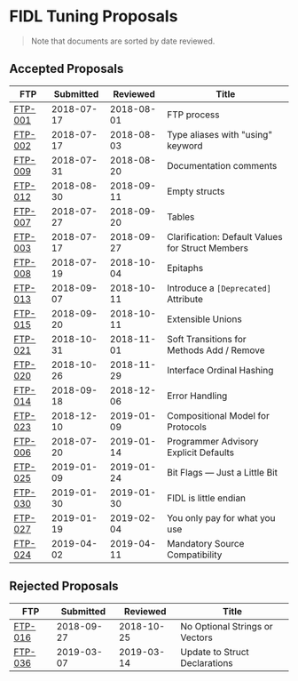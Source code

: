 # FIDL Tuning Proposals

> Note that documents are sorted by date reviewed.

## Accepted Proposals

FTP                   | Submitted  | Reviewed   | Title
----------------------|------------|------------|----------------------------------
[FTP-001](ftp-001.md) | 2018-07-17 | 2018-08-01 | FTP process
[FTP-002](ftp-002.md) | 2018-07-17 | 2018-08-03 | Type aliases with "using" keyword
[FTP-009](ftp-009.md) | 2018-07-31 | 2018-08-20 | Documentation comments
[FTP-012](ftp-012.md) | 2018-08-30 | 2018-09-11 | Empty structs
[FTP-007](ftp-007.md) | 2018-07-27 | 2018-09-20 | Tables
[FTP-003](ftp-003.md) | 2018-07-17 | 2018-09-27 | Clarification: Default Values for Struct Members
[FTP-008](ftp-008.md) | 2018-07-19 | 2018-10-04 | Epitaphs
[FTP-013](ftp-013.md) | 2018-09-07 | 2018-10-11 | Introduce a `[Deprecated]` Attribute
[FTP-015](ftp-015.md) | 2018-09-20 | 2018-10-11 | Extensible Unions
[FTP-021](ftp-021.md) | 2018-10-31 | 2018-11-01 | Soft Transitions for Methods Add / Remove
[FTP-020](ftp-020.md) | 2018-10-26 | 2018-11-29 | Interface Ordinal Hashing
[FTP-014](ftp-014.md) | 2018-09-18 | 2018-12-06 | Error Handling
[FTP-023](ftp-023.md) | 2018-12-10 | 2019-01-09 | Compositional Model for Protocols
[FTP-006](ftp-006.md) | 2018-07-20 | 2019-01-14 | Programmer Advisory Explicit Defaults
[FTP-025](ftp-025.md) | 2019-01-09 | 2019-01-24 | Bit Flags &mdash; Just a Little Bit
[FTP-030](ftp-030.md) | 2019-01-30 | 2019-01-30 | FIDL is little endian
[FTP-027](ftp-027.md) | 2019-01-19 | 2019-02-04 | You only pay for what you use
[FTP-024](ftp-024.md) | 2019-04-02 | 2019-04-11 | Mandatory Source Compatibility

## Rejected Proposals

FTP                   | Submitted  | Reviewed   | Title
----------------------|------------|------------|----------------------------------
[FTP-016](ftp-016.md) | 2018-09-27 | 2018-10-25 | No Optional Strings or Vectors
[FTP-036](ftp-036.md) | 2019-03-07 | 2019-03-14 | Update to Struct Declarations
